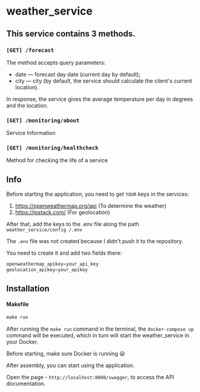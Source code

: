 # weather_service

## This service contains 3 methods.
### `[GET] /forecast`
The method accepts query parameters:
- date — forecast day date (current day by default);
- city — city (by default, the service should calculate the client's current location).

In response, the service gives the average temperature per day in degrees and the location.

### `[GET] /monitoring/about`
Service Information
### `[GET] /monitoring/healthcheck`
Method for checking the life of a service


## Info

Before starting the application, you need to get `YOUR` keys in the services:
1. https://openweathermap.org/api (To determine the weather)
2. https://ipstack.com/ (For geolocation)

After that, add the keys to the .env file along the path `weather_service/config /.env`

The `.env` file was not created because I didn't push it to the repository.

You need to create it and add two fields there:

```powershell
openweathermap_apikey=your_api_key
geolocation_apikey=your_apikey
```

## Installation

#### Makefile
```powershell
make run 
```

After running the `make run` command in the terminal, the `docker-compose up` command will be executed, which in turn will start the weather_service in your Docker.

Before starting, make sure Docker is running :smiley:

After assembly, you can start using the application.

Open the page - `http://localhost:8000/swagger`, to access the API documentation.



